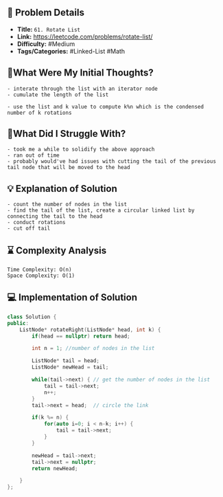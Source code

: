 ## 📝 Problem Details

- **Title:** `61. Rotate List`
- **Link:** https://leetcode.com/problems/rotate-list/
- **Difficulty:** #Medium 
- **Tags/Categories:** #Linked-List #Math 

## 💭What Were My Initial Thoughts?

```
- interate through the list with an iterator node
- cumulate the length of the list

- use the list and k value to compute k%n which is the condensed number of k rotations
```

## 🤔What Did I Struggle With?

```
- took me a while to solidify the above approach
- ran out of time 
- probably would've had issues with cutting the tail of the previous tail node that will be moved to the head
```

## 💡 Explanation of Solution

```
- count the number of nodes in the list
- find the tail of the list, create a circular linked list by connecting the tail to the head
- conduct rotations 
- cut off tail 
```

## ⌛ Complexity Analysis

```
Time Complexity: O(n)
Space Complexity: O(1)
```

## 💻 Implementation of Solution

```cpp
class Solution {
public:
    ListNode* rotateRight(ListNode* head, int k) {
        if(head == nullptr) return head;

        int n = 1; //number of nodes in the list

        ListNode* tail = head;
        ListNode* newHead = tail;

        while(tail->next) { // get the number of nodes in the list
            tail = tail->next;
            n++;
        }
        tail->next = head;  // circle the link

        if(k %= n) {
            for(auto i=0; i < n-k; i++) {
                tail = tail->next;
            }
        }

        newHead = tail->next;
        tail->next = nullptr;
        return newHead;

    }
};
```